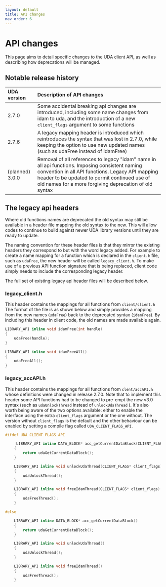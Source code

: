 ```yaml
---
layout: default
title: API changes
nav_order: 6
---
```


# API changes

This page aims to detail specific changes to the UDA client API, as well as describing how deprecations will be managed.


## Notable release history

| UDA version | Description of API changes |
|:------------|:---------------------------|
| 2.7.0 | Some accidental breaking api changes are introduced, including some name changes from idam to uda, and the introduction of a new `client_flags` argument to some functions |
| 2.7.6 | A legacy mapping header is introduced which reintroduces the syntax that was lost in 2.7.0, while keeping the option to use new updated names (such as udaFree instead of idamFree) |
| (planned) 3.0.0 | Removal of all references to legacy "idam" name in all api functions. Imposing consistent naming convention in all API functions. Legacy API mapping header to be updated to permit continued use of old names for a more forgiving deprecation of old syntax |


## The legacy api headers

Where old functions names are deprecated the old syntax may still be available in a header file mapping the old syntax to the new. This will allow codes to continue to build against newer UDA library versions until they are ready to update. 

The naming convention for these header files is that they mirror the existing headers they correspond to but with the word legacy added. For example to create a name mapping for a function which is declared in the `client.h` file, such as `udaFree`, the new header will be called `legacy_client.h`. To make use of a previous API function signature that is being replaced, client code simply needs to include the corresponding legacy header. 

The full set of existing legacy api header files will be described below. 

### legacy_client.h
This header contains the mappings for all functions from `client/client.h` The format of the file is as shown below and simply provides a mapping from the new names (`udaFree`) back to the deprecated syntax (`idamFree`). By including this header in client code, the old names are made available again.

```c++
LIBRARY_API inline void idamFree(int handle)
{
    udaFree(handle);
}

LIBRARY_API inline void idamFreeAll()
{
    udaFreeAll();
}

```

### legacy_accAPI.h
This header contains the mappings for all functions from `clent/accAPI.h` whose definitions were changed in release 2.7.0. Note that to implement this header some API functions had to be changed to pre-empt the new v3.0 syntax (such as `udaUnlockThread` instead of `unlockUdaThread` ). It's also worth being aware of the two options available: either to enable the interface using the extra `client_flags` argument or the one without. The version without `client_flags` is the default and the other behaviour can be enabled by setting a compile flag called `UDA_CLIENT_FLAGS_API`.

```c++
#ifdef UDA_CLIENT_FLAGS_API

     LIBRARY_API inline DATA_BLOCK* acc_getCurrentDataBlock(CLIENT_FLAGS* client_flags)
    {
        return udaGetCurrentDataBlock();
    }

    LIBRARY_API inline void unlockUdaThread(CLIENT_FLAGS* client_flags)
    {
        udaUnlockThread();
    }

    LIBRARY_API inline void freeIdamThread(CLIENT_FLAGS* client_flags)
    {
        udaFreeThread();
    }

#else

    LIBRARY_API inline DATA_BLOCK* acc_getCurrentDataBlock()
    {
        return udaGetCurrentDataBlock();
    }

    LIBRARY_API inline void unlockUdaThread()
    {
        udaUnlockThread();
    }

    LIBRARY_API inline void freeIdamThread()
    {
        udaFreeThread();
    }
```
